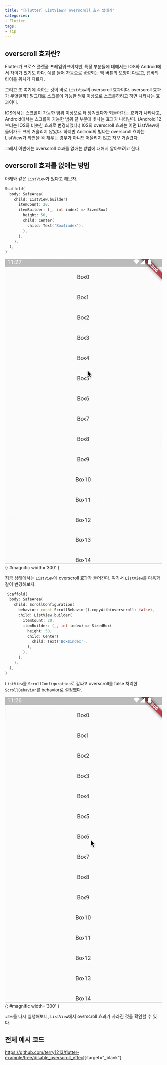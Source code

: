 ```yaml
---
title: "[Flutter] ListView의 overscroll 효과 없애기"
categories:
- Flutter
tags:
- Tip
---
```


## overscroll 효과란?

Flutter가 크로스 플랫폼 프레임워크이지만, 특정 부분들에 대해서는 IOS와 Android에서 차이가 있기도 하다. 예를 들어 자동으로 생성되는 백 버튼의 모양이 다르고, 앱바의 타이틀 위치가 다르다.

그리고 또 여기에 속하는 것이 바로 `ListView`의 overscroll 효과이다. overscroll 효과가 무엇일까? 말그대로 스크롤이 가능한 범위 이상으로 스크롤하려고 하면 나타나는 효과이다.

IOS에서는 스크롤이 가능한 범위 이상으로 더 당겨졌다가 되돌아가는 효과가 나타나고, Android에서는 스크롤이 가능한 범위 끝 부분에 빛나는 효과가 나타난다. (Android 12부터는 IOS와 비슷한 효과로 변경되었다.)
IOS의 overscroll 효과는 어떤 ListView에 들어가도 크게 거슬리지 않았다. 하지만 Android의 빛나는 overscroll 효과는 ListView가 화면을 꽉 채우는 경우가 아니면 어울리지 않고 자꾸 거슬렸다.

그래서 이번에는 overscroll 효과를 없애는 방법에 대해서 알아보려고 한다.

## overscroll 효과를 없애는 방법

아래와 같은 `ListView`가 있다고 해보자.

``` dart
Scaffold(
  body: SafeArea(
    child: ListView.builder(
      itemCount: 20,
      itemBuilder: (_, int index) => SizedBox(
        height: 50,
        child: Center(
          child: Text('Box$index'),
        ),
      ),
    ),
  ),
)
```

![overscroll 효과O](/assets/flutter/Tip/off-overscroll-effect/Example1.gif){: #magnific  width='300' }

지금 상태에서는 `ListView`에 overscroll 효과가 들어간다. 여기서 `ListView`를 다음과 같이 변경해보자.

``` dart
 Scaffold(
  body: SafeArea(
    child: ScrollConfiguration(
      behavior: const ScrollBehavior().copyWith(overscroll: false),
      child: ListView.builder(
        itemCount: 20,
        itemBuilder: (_, int index) => SizedBox(
          height: 50,
          child: Center(
            child: Text('Box$index'),
          ),
        ),
      ),
    ),
  ),
)
```

`ListView`를 `ScrollConfiguration`로 감싸고 overscroll를 false 처리한 `ScrollBehavior`를 behavior로 설정했다.

![poverscroll 효과X](/assets/flutter/Tip/off-overscroll-effect/Example2.gif){: #magnific  width='300' }

코드를 다시 실행해보니, `ListView`에서 overscroll 효과가 사라진 것을 확인할 수 있다.

## 전체 예시 코드

<https://github.com/terry1213/flutter-example/tree/disable_overscroll_effect>{:target="\_blank"}
